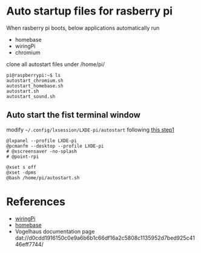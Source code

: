 # Auto startup files for rasberry pi
When rasberry pi boots, below applications automatically run

- homebase
- wiringPi
- chromium

clone all autostart files under /home/pi/

```terminal.app
pi@raspberrypi:~$ ls   
autostart_chromium.sh						 
autostart_homebase.sh						 
autostart.sh							 
autostart_sound.sh						  
```


## Auto start the fist terminal window
modify `~/.config/lxsession/LXDE-pi/autostart` following [this step1](https://www.raspberrypi-spy.co.uk/2014/05/how-to-autostart-apps-in-rasbian-lxde-desktop/)

```~/.config/lxsession/LXDE-pi/autostart
@lxpanel --profile LXDE-pi
@pcmanfm --desktop --profile LXDE-pi
# @xscreensaver -no-splash
# @point-rpi

@xset s off
@xset -dpms
@bash /home/pi/autostart.sh
```
# References
- [wiringPi](http://wiringpi.com/)
- [homebase](https://github.com/beakerbrowser/homebase)
- Vogelhaus documentation page dat://d0cdd1916150c0e9a6b6b1c66df16a2c5808c1135952d7bed925c4146eff7744/
